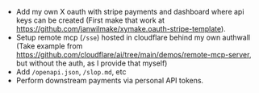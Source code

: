 - Add my own X oauth with stripe payments and dashboard where api keys can be created (First make that work at https://github.com/janwilmake/xymake.oauth-stripe-template).
- Setup remote mcp (`/sse`) hosted in cloudflare behind my own authwall (Take example from https://github.com/cloudflare/ai/tree/main/demos/remote-mcp-server, but without the auth, as I provide that myself)
- Add `/openapi.json`, `/slop.md`, etc
- Perform downstream payments via personal API tokens.
